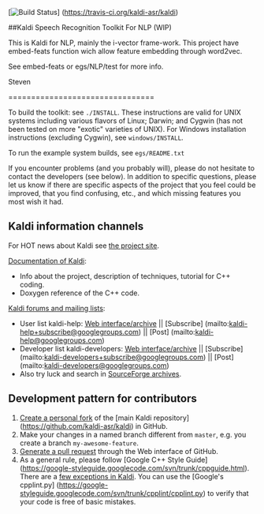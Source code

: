 [![Build Status](https://travis-ci.org/kaldi-asr/kaldi.svg?branch=master)]
(https://travis-ci.org/kaldi-asr/kaldi)

##Kaldi Speech Recognition Toolkit For NLP (WIP)

This is Kaldi for NLP, mainly the i-vector frame-work.
This project have embed-feats function wich allow feature embedding through word2vec.


See embed-feats or egs/NLP/test for more info.


Steven












================================

To build the toolkit: see `./INSTALL`.  These instructions are valid for UNIX
systems including various flavors of Linux; Darwin; and Cygwin (has not been
tested on more "exotic" varieties of UNIX).  For Windows installation
instructions (excluding Cygwin), see `windows/INSTALL`.

To run the example system builds, see `egs/README.txt`

If you encounter problems (and you probably will), please do not hesitate to
contact the developers (see below). In addition to specific questions, please
let us know if there are specific aspects of the project that you feel could be
improved, that you find confusing, etc., and which missing features you most
wish it had.

Kaldi information channels
--------------------------

For HOT news about Kaldi see [the project site](http://kaldi-asr.org/).

[Documentation of Kaldi](http://kaldi-asr.org/doc/):
- Info about the project, description of techniques, tutorial for C++ coding.
- Doxygen reference of the C++ code.

[Kaldi forums and mailing lists](http://kaldi-asr.org/forums.html):
- User list kaldi-help:
    [Web interface/archive](https://groups.google.com/forum/#!forum/kaldi-help) ||
    [Subscribe] (mailto:kaldi-help+subscribe@googlegroups.com) ||
    [Post] (mailto:kaldi-help@googlegroups.com)
- Developer list kaldi-developers:
    [Web interface/archive](https://groups.google.com/forum/#!forum/kaldi-developers) ||
    [Subscribe] (mailto:kaldi-developers+subscribe@googlegroups.com) ||
    [Post] (mailto:kaldi-developers@googlegroups.com)
- Also try luck and search in [SourceForge archives](https://sourceforge.net/p/kaldi/discussion/).

Development pattern for contributors
------------------------------------

1. [Create a personal fork](https://help.github.com/articles/fork-a-repo/)
   of the [main Kaldi repository] (https://github.com/kaldi-asr/kaldi) in GitHub.
2. Make your changes in a named branch different from `master`, e.g. you create
   a branch `my-awesome-feature`.
3. [Generate a pull request](https://help.github.com/articles/creating-a-pull-request/)
   through the Web interface of GitHub.
4. As a general rule, please follow [Google C++ Style Guide]
   (https://google-styleguide.googlecode.com/svn/trunk/cppguide.html).
   There are a [few exceptions in Kaldi](http://kaldi-asr.org/doc/style.html).
   You can use the [Google's cpplint.py]
   (https://google-styleguide.googlecode.com/svn/trunk/cpplint/cpplint.py)
   to verify that your code is free of basic mistakes.
